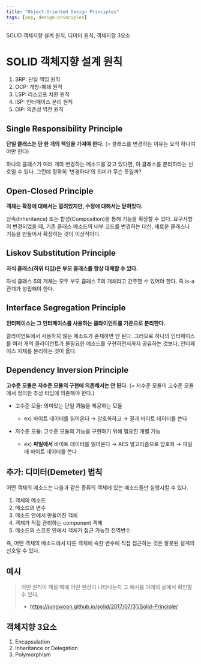 ```yaml
---
title: "Object-Oriented Design Principles"
tags: [oop, design-principles]
---
```


SOLID 객체지향 설계 원칙, 디미터 원칙, 객체지향 3요소

<!--more-->

# SOLID 객체지향 설계 원칙

1. SRP: 단일 책임 원칙
2. OCP: 개방-폐쇄 원칙
3. LSP: 리스코프 치환 원칙
4. ISP: 인터페이스 분리 원칙
5. DIP: 의존성 역전 원칙

## Single Responsibility Principle

**단일 클래스는 단 한 개의 책임을 가져야 한다.** (= 클래스를 변경하는 이유는 오직 하나여야만 한다)

하나의 클래스가 여러 개의 변경하는 메소드를 갖고 있다면, 이 클래스를 분리하라는 신호일 수 있다. 그런데 정확히 '변경하다'의 의미가 무슨 뜻일까?

## Open-Closed Principle

**객체는 확장에 대해서는 열려있지만, 수정에 대해서는 닫혀있다.**

상속(Inheritance) 또는 합성(Composition)을 통해 기능을 확장할 수 있다. 요구사항이 변경되었을 때, 기존 클래스 메소드의 내부 코드를 변경하는 대신, 새로운 클래스나 기능을 만들어서 확장하는 것이 이상적이다.

## Liskov Substitution Principle

**자식 클래스(하위 타입)은 부모 클래스를 항상 대체할 수 있다.**

자식 클래스 S의 개체는 모두 부모 클래스 T의 개체라고 간주할 수 있어야 한다. 즉 is-a 관계가 성립해야 한다.

## Interface Segregation Principle

**인터페이스는 그 인터페이스를 사용하는 클라이언트를 기준으로 분리한다.**

클라이언트에서 사용하지 않는 메소드가 존재하면 안 된다. 그러므로 하나의 인터페이스를 여러 개의 클라이언트가 불필요한 메소드를 구현하면서까지 공유하는 것보다, 인터페이스 자체를 분리하는 것이 옳다.

## Dependency Inversion Principle

**고수준 모듈은 저수준 모듈의 구현에 의존해서는 안 된다.** (= 저수준 모듈이 고수준 모듈에서 정의한 추상 타입에 의존해야 한다.)

- 고수준 모듈: 의미있는 단일 **기능**을 제공하는 모듈
    * ex) 바이트 데이터를 읽어온다 → 암호화하고 → 결과 바이트 데이터를 쓴다

- 저수준 모듈: 고수준 모듈의 기능을 구현하기 위해 필요한 개별 기능
    * ex) **파일에서** 바이트 데이터를 읽어온다 → AES 알고리즘으로 암호화 → 파일에 바이트 데이터를 쓴다

## 추가: 디미터(Demeter) 법칙

어떤 객체의 메소드는 다음과 같은 종류의 객체에 있는 메소드들만 실행시킬 수 있다.

1. 객체의 메소드
2. 메소드의 변수
3. 메소드 안에서 만들어진 객체
4. 객체가 직접 관리하는 component 객체
5. 메소드의 스코프 안에서 객체가 접근 가능한 전역변수

즉, 어떤 객체의 메소드에서 다른 객체에 속한 변수에 직접 접근하는 것은 잘못된 설계의 신호일 수 있다.

## 예시

> 어떤 원칙이 깨질 때에 어떤 현상이 나타나는지 그 예시를 아래의 글에서 확인할 수 있다.
>- https://jungwoon.github.io/solid/2017/07/31/Solid-Principle/

## 객체지향 3요소

1. Encapsulation
2. Inheritance or Delegation
3. Polymorphism



